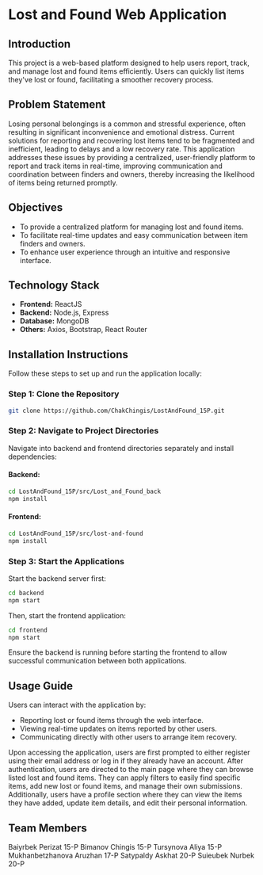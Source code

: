 ﻿# Lost and Found Web Application

## Introduction
This project is a web-based platform designed to help users report, track, and manage lost and found items efficiently. Users can quickly list items they've lost or found, facilitating a smoother recovery process.

## Problem Statement
Losing personal belongings is a common and stressful experience, often resulting in significant inconvenience and emotional distress. Current solutions for reporting and recovering lost items tend to be fragmented and inefficient, leading to delays and a low recovery rate. This application addresses these issues by providing a centralized, user-friendly platform to report and track items in real-time, improving communication and coordination between finders and owners, thereby increasing the likelihood of items being returned promptly.

## Objectives
- To provide a centralized platform for managing lost and found items.
- To facilitate real-time updates and easy communication between item finders and owners.
- To enhance user experience through an intuitive and responsive interface.

## Technology Stack
- **Frontend:** ReactJS
- **Backend:** Node.js, Express
- **Database:** MongoDB
- **Others:** Axios, Bootstrap, React Router

## Installation Instructions
Follow these steps to set up and run the application locally:

### Step 1: Clone the Repository
```bash
git clone https://github.com/ChakChingis/LostAndFound_15P.git
```

### Step 2: Navigate to Project Directories
Navigate into backend and frontend directories separately and install dependencies:

#### Backend:
```bash
cd LostAndFound_15P/src/Lost_and_Found_back
npm install
```

#### Frontend:
```bash
cd LostAndFound_15P/src/lost-and-found
npm install
```

### Step 3: Start the Applications

Start the backend server first:
```bash
cd backend
npm start
```

Then, start the frontend application:
```bash
cd frontend
npm start
```

Ensure the backend is running before starting the frontend to allow successful communication between both applications.

## Usage Guide
Users can interact with the application by:
- Reporting lost or found items through the web interface.
- Viewing real-time updates on items reported by other users.
- Communicating directly with other users to arrange item recovery.

Upon accessing the application, users are first prompted to either register using their email address or log in if they already have an account. After authentication, users are directed to the main page where they can browse listed lost and found items. They can apply filters to easily find specific items, add new lost or found items, and manage their own submissions. Additionally, users have a profile section where they can view the items they have added, update item details, and edit their personal information.

## Team Members
Baiyrbek Perizat 15-P
Bimanov Chingis 15-P
Tursynova Aliya 15-P
Mukhanbetzhanova Aruzhan 17-P
Satypaldy Askhat 20-P
Suieubek Nurbek 20-P

